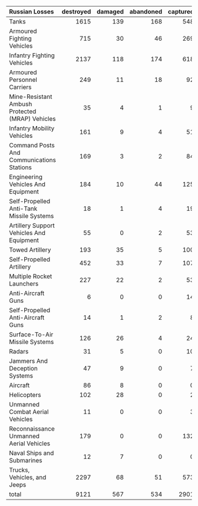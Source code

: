 | Russian Losses                                   |   destroyed |   damaged |   abandoned |   captured |   total |
|:-------------------------------------------------|------------:|----------:|------------:|-----------:|--------:|
| Tanks                                            |        1615 |       139 |         168 |        548 |    2470 |
| Armoured Fighting Vehicles                       |         715 |        30 |          46 |        269 |    1060 |
| Infantry Fighting Vehicles                       |        2137 |       118 |         174 |        618 |    3047 |
| Armoured Personnel Carriers                      |         249 |        11 |          18 |         92 |     370 |
| Mine-Resistant Ambush Protected  (MRAP) Vehicles |          35 |         4 |           1 |          9 |      49 |
| Infantry Mobility Vehicles                       |         161 |         9 |           4 |         51 |     225 |
| Command Posts And Communications Stations        |         169 |         3 |           2 |         84 |     258 |
| Engineering Vehicles And Equipment               |         184 |        10 |          44 |        125 |     363 |
| Self-Propelled Anti-Tank Missile Systems         |          18 |         1 |           4 |         19 |      42 |
| Artillery Support Vehicles And Equipment         |          55 |         0 |           2 |         53 |     110 |
| Towed Artillery                                  |         193 |        35 |           5 |        100 |     333 |
| Self-Propelled Artillery                         |         452 |        33 |           7 |        107 |     599 |
| Multiple Rocket Launchers                        |         227 |        22 |           2 |         53 |     304 |
| Anti-Aircraft Guns                               |           6 |         0 |           0 |         14 |      20 |
| Self-Propelled Anti-Aircraft Guns                |          14 |         1 |           2 |          8 |      25 |
| Surface-To-Air Missile Systems                   |         126 |        26 |           4 |         24 |     180 |
| Radars                                           |          31 |         5 |           0 |         10 |      46 |
| Jammers And Deception Systems                    |          47 |         9 |           0 |          7 |      63 |
| Aircraft                                         |          86 |         8 |           0 |          0 |      94 |
| Helicopters                                      |         102 |        28 |           0 |          2 |     132 |
| Unmanned Combat Aerial Vehicles                  |          11 |         0 |           0 |          3 |      14 |
| Reconnaissance Unmanned Aerial Vehicles          |         179 |         0 |           0 |        132 |     311 |
| Naval Ships and Submarines                       |          12 |         7 |           0 |          0 |      19 |
| Trucks, Vehicles, and Jeeps                      |        2297 |        68 |          51 |        573 |    2989 |
| total                                            |        9121 |       567 |         534 |       2901 |   13123 |